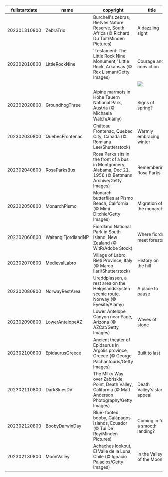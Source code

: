 |fullstartdate|name|copyright|title|image|
|--|--|--|--|--|
202301310800|ZebraTrio|Burchell's zebras, Rietvlei Nature Reserve, South Africa (© Richard Du Toit/Minden Pictures)|A dazzling sight|![](/en-US/2023/02/202301310800ZebraTrio.jpg)|
202302010800|LittleRockNine|'Testament: The Little Rock Nine Monument,' Little Rock, Arkansas (© Rex Lisman/Getty Images)|Courage and conviction|![](/en-US/2023/02/202302010800LittleRockNine.jpg)|
||||![](/en-US/2023/02/.jpg)|
202302020800|GroundhogThree|Alpine marmots in Hohe Tauern National Park, Austria (© Michaela Walch/Alamy)|Signs of spring?|![](/en-US/2023/02/202302020800GroundhogThree.jpg)|
202302030800|QuebecFrontenac|Château Frontenac, Quebec City, Canada (© Romiana Lee/Shutterstock)|Warmly embracing winter|![](/en-US/2023/02/202302030800QuebecFrontenac.jpg)|
202302040800|RosaParksBus|Rosa Parks sits in the front of a bus in Montgomery, Alabama, Dec 21, 1956 (© Bettmann Archive/Getty Images)|Remembering Rosa Parks|![](/en-US/2023/02/202302040800RosaParksBus.jpg)|
202302050800|MonarchPismo|Monarch butterflies at Pismo Beach, California (© Mimi Ditchie/Getty Images)|Migration of the monarchs|![](/en-US/2023/02/202302050800MonarchPismo.jpg)|
202302060800|WaitangiFjordlandNP|Fiordland National Park in South Island, New Zealand (© WitR/Adobe Stock)|Where fiords meet forests|![](/en-US/2023/02/202302060800WaitangiFjordlandNP.jpg)|
202302070800|MedievalLabro|Village of Labro, Rieti Province, Italy (© Marco Ilari/Shutterstock)|History on the hill|![](/en-US/2023/02/202302070800MedievalLabro.jpg)|
202302080800|NorwayRestArea|Ureddplassen, a rest area on the Helgelandskysten scenic route, Norway (© Eyesite/Alamy)|A place to pause|![](/en-US/2023/02/202302080800NorwayRestArea.jpg)|
202302090800|LowerAntelopeAZ|Lower Antelope Canyon near Page, Arizona (© AZCat/Getty Images)|Waves of stone|![](/en-US/2023/02/202302090800LowerAntelopeAZ.jpg)|
202302100800|EpidaurusGreece|Ancient theater of Epidaurus in Argolis province, Greece (© George Pachantouris/Getty Images)|Built to last|![](/en-US/2023/02/202302100800EpidaurusGreece.jpg)|
202302110800|DarkSkiesDV|The Milky Way over Zabriskie Point, Death Valley, California (© Matt Anderson Photography/Getty Images)|Death Valley's star appeal|![](/en-US/2023/02/202302110800DarkSkiesDV.jpg)|
202302120800|BoobyDarwinDay|Blue-footed booby, Galápagos Islands, Ecuador (© Tui De Roy/Minden Pictures)|Coming in for a smooth landing?|![](/en-US/2023/02/202302120800BoobyDarwinDay.jpg)|
202302130800|MoonValley|Achaches lookout, El Valle de la Luna, Chile (© Ignacio Palacios/Getty Images)|In the Valley of the Moon|![](/en-US/2023/02/202302130800MoonValley.jpg)|
